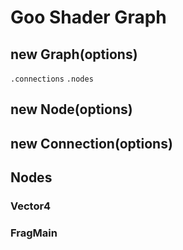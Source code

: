 # Goo Shader Graph

## new Graph(options)
```.connections```
```.nodes```

## new Node(options)

## new Connection(options)

## Nodes
### Vector4
### FragMain